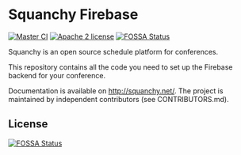 # Squanchy Firebase
[![Master CI](https://img.shields.io/circleci/project/github/squanchy-dev/squanchy-firebase/master.svg?style=for-the-badge)](https://circleci.com/gh/squanchy-dev/squanchy-firebase/tree/master) [![Apache 2 license](https://img.shields.io/github/license/squanchy-dev/squanchy-firebase.svg?style=for-the-badge)](https://github.com/squanchy-dev/squanchy-firebase/blob/master/LICENSE)
[![FOSSA Status](https://app.fossa.io/api/projects/git%2Bgithub.com%2Fsquanchy-dev%2Fsquanchy-firebase.svg?type=shield)](https://app.fossa.io/projects/git%2Bgithub.com%2Fsquanchy-dev%2Fsquanchy-firebase?ref=badge_shield)

Squanchy is an open source schedule platform for conferences.

This repository contains all the code you need to set up the Firebase backend for your conference.

Documentation is available on http://squanchy.net/. The project is maintained by independent contributors (see CONTRIBUTORS.md).


## License
[![FOSSA Status](https://app.fossa.io/api/projects/git%2Bgithub.com%2Fsquanchy-dev%2Fsquanchy-firebase.svg?type=large)](https://app.fossa.io/projects/git%2Bgithub.com%2Fsquanchy-dev%2Fsquanchy-firebase?ref=badge_large)